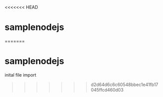 <<<<<<< HEAD
# samplenodejs
=======
# samplenodejs
inital file import
>>>>>>> d2d64d6c6c60548bbec1e41fb17045ffcd460d03
